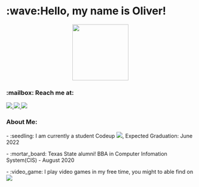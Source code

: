 <h1>:wave:Hello, my name is Oliver!</h1>
<div id="header" align="center">
    <img src="https://media.giphy.com/media/M9gbBd9nbDrOTu1Mqx/giphy.gif"width="150">
</div>

<h3>:mailbox: Reach me at:</h3>

<div id="badge">
    <a href = "www.linkedin.com/in/oliver-ton">
         <img src="https://img.shields.io/badge/LinkedIn-blue?logo=linkedin&logoColor=white">
    </a>
    <a href= mailto: oliver.ton75@gmail.com>
        <img src="https://img.shields.io/badge/Gmail-D14836?logo=gmail&logoColor=white">
    </a>
    <img src="https://komarev.com/ghpvc/?username=Olivert75">
</div>

<h3 align="left"> About Me: </h3>
<p>
- :seedling: I am currently a student Codeup <img src="https://img.shields.io/badge/Codeup-green?logo=Codeup&logoColor=white">, Expected Graduation: June 2022
</p>
<p>
- :mortar_board: Texas State alumni! BBA in Computer Infomation System(CIS) - August 2020
</p>
<p>
- :video_game: I play video games in my free time, you might to able find on <img src="https://img.shields.io/badge/Steam-blue?logo=Steam&logoColor=white">
</p>

